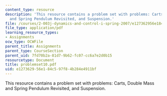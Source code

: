 ```yaml
---
content_type: resource
description: 'This resource contains a problem set with problems: Carts, Double Mass
  and Spring Pendulum Revisited, and Suspension.'
file: /courses/2-003j-dynamics-and-control-i-spring-2007/e127362956e184c597f84b284e4911bf_problemset10.pdf
file_type: application/pdf
learning_resource_types:
- Assignments
ocw_type: OCWFile
parent_title: Assignments
parent_type: CourseSection
parent_uid: 7fd70b2a-81d7-9b62-fc07-cc6a7e2d0b15
resourcetype: Document
title: problemset10.pdf
uid: e1273629-56e1-84c5-97f8-4b284e4911bf
---
```

This resource contains a problem set with problems: Carts, Double Mass and Spring Pendulum Revisited, and Suspension.